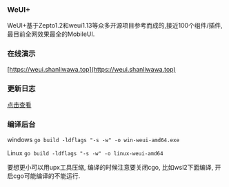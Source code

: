 ### WeUI+

WeUI+基于Zepto1.2和weui1.13等众多开源项目参考而成的,接近100个组件/插件,最目前全网效果最全的MobileUI.

### 在线演示

[https://weui.shanliwawa.top](https://weui.shanliwawa.top)

### 更新日志

[点击查看](weui/README.md)

### 编译后台

windows `go build -ldflags "-s -w" -o win-weui-amd64.exe`

Linux `go build -ldflags "-s -w" -o linux-weui-amd64`

要想更小可以用upx工具压缩, 编译的时候注意要关闭cgo, 比如wsl2下面编译, 开启cgo可能编译的不能运行.



